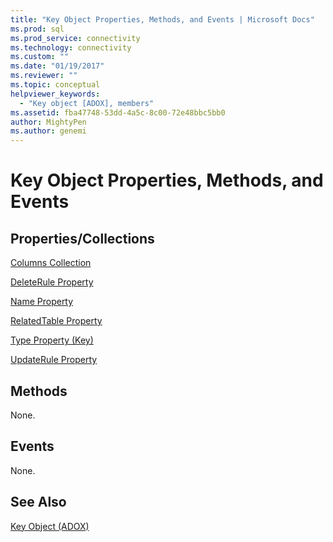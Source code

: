 ```yaml
---
title: "Key Object Properties, Methods, and Events | Microsoft Docs"
ms.prod: sql
ms.prod_service: connectivity
ms.technology: connectivity
ms.custom: ""
ms.date: "01/19/2017"
ms.reviewer: ""
ms.topic: conceptual
helpviewer_keywords: 
  - "Key object [ADOX], members"
ms.assetid: fba47748-53dd-4a5c-8c00-72e48bbc5bb0
author: MightyPen
ms.author: genemi
---
```

# Key Object Properties, Methods, and Events
## Properties/Collections  
 [Columns Collection](../../../ado/reference/adox-api/columns-collection-adox.md)  
  
 [DeleteRule Property](../../../ado/reference/adox-api/deleterule-property-adox.md)  
  
 [Name Property](../../../ado/reference/adox-api/name-property-adox.md)  
  
 [RelatedTable Property](../../../ado/reference/adox-api/relatedtable-property-adox.md)  
  
 [Type Property (Key)](../../../ado/reference/adox-api/type-property-key-adox.md)  
  
 [UpdateRule Property](../../../ado/reference/adox-api/updaterule-property-adox.md)  
  
## Methods  
 None.  
  
## Events  
 None.  
  
## See Also  
 [Key Object (ADOX)](../../../ado/reference/adox-api/key-object-adox.md)
